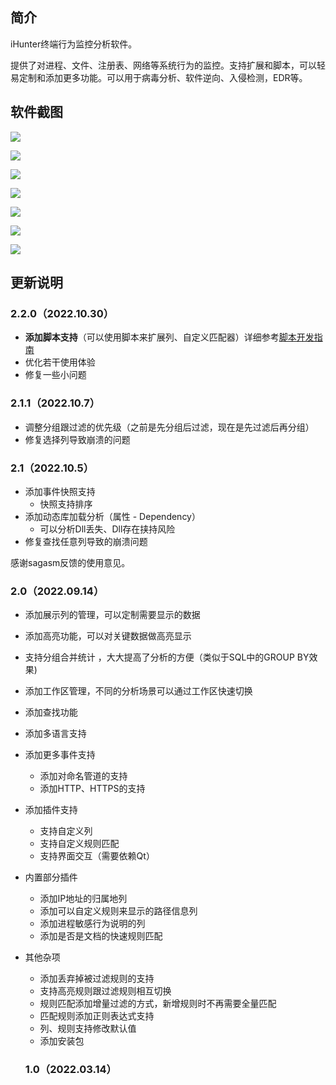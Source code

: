 ## 简介

iHunter终端行为监控分析软件。

提供了对进程、文件、注册表、网络等系统行为的监控。支持扩展和脚本，可以轻易定制和添加更多功能。可以用于病毒分析、软件逆向、入侵检测，EDR等。

## 软件截图
![](./doc/all.gif)

![](./doc/main.png)

![](./doc/address.png)

![](./doc/detail.png)

![](./doc/snapshot.png)

![](./doc/dll.png)

![](./doc/script.png)

## 更新说明

### 2.2.0（2022.10.30）

- **添加脚本支持**（可以使用脚本来扩展列、自定义匹配器）详细参考[脚本开发指南](https://iHuntersdk.com/iHunter/script)
- 优化若干使用体验
- 修复一些小问题

### 2.1.1（2022.10.7）

- 调整分组跟过滤的优先级（之前是先分组后过滤，现在是先过滤后再分组）
- 修复选择列导致崩溃的问题

### 2.1（2022.10.5）

- 添加事件快照支持
  - 快照支持排序
- 添加动态库加载分析（属性 - Dependency）
  - 可以分析Dll丢失、Dll存在挟持风险
- 修复查找任意列导致的崩溃问题

感谢sagasm反馈的使用意见。

### 2.0（2022.09.14）

- 添加展示列的管理，可以定制需要显示的数据

- 添加高亮功能，可以对关键数据做高亮显示

- 支持分组合并统计 ，大大提高了分析的方便（类似于SQL中的GROUP BY效果)

- 添加工作区管理，不同的分析场景可以通过工作区快速切换

- 添加查找功能

- 添加多语言支持

- 添加更多事件支持

  - 添加对命名管道的支持
  - 添加HTTP、HTTPS的支持

- 添加插件支持

  - 支持自定义列
  - 支持自定义规则匹配
  - 支持界面交互（需要依赖Qt）

- 内置部分插件

  - 添加IP地址的归属地列
  - 添加可以自定义规则来显示的路径信息列
  - 添加进程敏感行为说明的列
  - 添加是否是文档的快速规则匹配

- 其他杂项

  - 添加丢弃掉被过滤规则的支持
  - 支持高亮规则跟过滤规则相互切换
  - 规则匹配添加增量过滤的方式，新增规则时不再需要全量匹配
  - 匹配规则添加正则表达式支持
  - 列、规则支持修改默认值
  - 添加安装包
  
  ### 1.0（2022.03.14）